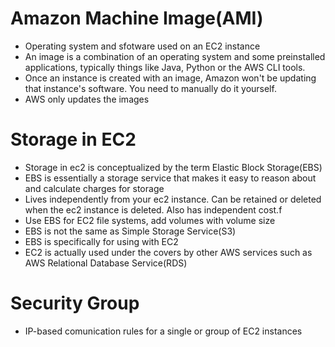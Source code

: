 # Amazon Machine Image(AMI)
- Operating system and sfotware used on an EC2 instance
- An image is a combination of an operating system and
some preinstalled applications, typically things like Java, Python or the AWS CLI tools.
- Once an instance is created with an image, Amazon won't be updating that instance's software. You need to manually do it yourself.
- AWS only updates the images


# Storage in EC2
- Storage in ec2 is conceptualized by the term Elastic Block Storage(EBS)
- EBS is essentially a storage service that makes it easy to reason about and calculate charges for storage
- Lives independently from your ec2 instance. Can be retained or deleted when the ec2 instance is deleted. Also has independent cost.f
- Use EBS for EC2 file systems, add volumes with volume size
- EBS is not the same as Simple Storage Service(S3)
- EBS is specifically for using with EC2
- EC2 is actually used under the covers by other AWS services such as AWS Relational Database Service(RDS)
# Security Group
- IP-based comunication rules for a single or group of EC2 instances